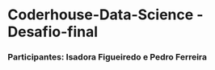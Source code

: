 # Coderhouse-Data-Science - Desafio-final
<h3>Participantes: Isadora Figueiredo e Pedro Ferreira</h3>
